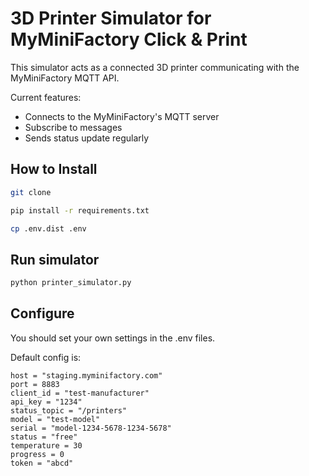 # 3D Printer Simulator for MyMiniFactory Click & Print

This simulator acts as a connected 3D printer communicating with the MyMiniFactory MQTT API.

Current features:
- Connects to the MyMiniFactory's MQTT server
- Subscribe to messages
- Sends status update regularly

## How to Install

```bash
git clone 

pip install -r requirements.txt

cp .env.dist .env
```

## Run simulator

```bash
python printer_simulator.py
```

## Configure

You should set your own settings in the .env files.

Default config is:
```
host = "staging.myminifactory.com"
port = 8883
client_id = "test-manufacturer"
api_key = "1234"
status_topic = "/printers"
model = "test-model"
serial = "model-1234-5678-1234-5678"
status = "free"
temperature = 30
progress = 0
token = "abcd"
```
